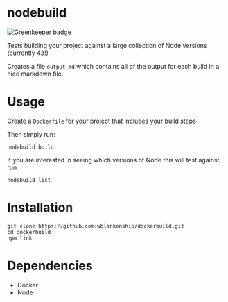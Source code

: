 nodebuild
=========

[![Greenkeeper badge](https://badges.greenkeeper.io/retrohacker/nodebuild.svg)](https://greenkeeper.io/)

Tests building your project against a large collection of Node versions (currently 43!)

Creates a file `output.md` which contains all of the output for each build in a nice markdown file.

# Usage

Create a `Dockerfile` for your project that includes your build steps

Then simply run:

    nodebuild build

If you are interested in seeing which versions of Node this will test against, run

    nodebuild list

# Installation

    git clone https://github.com:wblankenship/dockerbuild.git
    cd dockerbuild
    npm link

# Dependencies

* Docker
* Node
